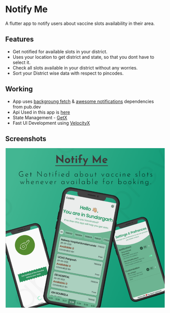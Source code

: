 # Notify Me

A flutter app to notify users about vaccine slots availability in their area.

## Features

- Get notified for available slots in your district.
- Uses your location to get district and state, so that you dont have to select it.
- Check all slots available in your district without any worries.
- Sort your District wise data with respect to pincodes.

## Working

- App uses [backgroung fetch](https://pub.dev/packages/background_fetch) & [awesome notifications](https://pub.dev/packages/awesome_notifications) dependencies from pub.dev
- Api Used in this app is [here](https://apisetu.gov.in/api/cowin#/)
- State Management - [GetX](https://pub.dev/packages/get)
- Fast UI Development using [VelocityX](https://velocityx.dev/)

## Screenshots

![App Screenshot](https://raw.githubusercontent.com/KejariwalAyush/notify_me/master/screenshot.PNG)

